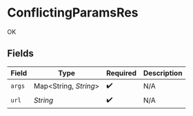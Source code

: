 # ConflictingParamsRes

OK


## Fields

| Field                  | Type                   | Required               | Description            |
| ---------------------- | ---------------------- | ---------------------- | ---------------------- |
| `args`                 | Map\<String, *String*> | :heavy_check_mark:     | N/A                    |
| `url`                  | *String*               | :heavy_check_mark:     | N/A                    |